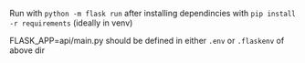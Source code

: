 Run with `python -m flask run` after installing dependincies with `pip install -r requirements` (ideally in venv)

FLASK_APP=api/main.py should be defined in either `.env` or `.flaskenv` of above dir
